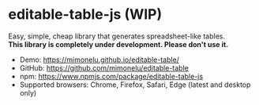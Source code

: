 # editable-table-js (WIP)
Easy, simple, cheap library that generates spreadsheet-like tables.  
__This library is completely under development. Please don't use it.__
* Demo: https://mimonelu.github.io/editable-table/
* GitHub: https://github.com/mimonelu/editable-table
* npm: https://www.npmjs.com/package/editable-table-js
* Supported browsers: Chrome, Firefox, Safari, Edge (latest and desktop only)
